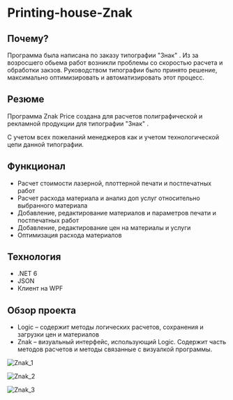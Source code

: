 # Printing-house-Znak
## Почему?
Программа была написана по заказу типографии "Знак" .
Из за возросшего обьема работ возникли проблемы со скоростью расчета и обработки закзов. 
Руководством типографии было принято решение, максимально оптимизировать и автоматизировать этот процесс.

## Резюме
Программа Znak Price создана для расчетов полиграфической и рекламной продукции для типографии "Знак" .

С учетом всех пожеланий менеджеров как и учетом технологической цепи данной типографии.

## Функционал
- Расчет стоимости лазерной, плоттерной печати и постпечатных работ
- Расчет расхода материала и анализ доп услуг относительно выбранного материала
- Добавление, редактирование материалов и параметров печати и постпечатных работ
- Добавление, редактирование цен на материалы и услуги
- Оптимизация расхода материалов

## Технология
- .NET 6
- JSON
- Клиент на WPF

## Обзор проекта
- Logic – содержит методы логических расчетов, сохранения и загрузки цен и материалов
- Znak – визуальный интерфейс, использующий Logic. Содержит часть методов расчетов и методы связанные с визуалкой программы.

![Znak_1](https://github.com/LeontyMishurov1/Printing-house-Znak/assets/93088323/227f415b-4db9-438f-af38-e35b23edfed9)

![Znak_2](https://github.com/LeontyMishurov1/Printing-house-Znak/assets/93088323/d1367fad-3cca-40a7-8943-c911203a595c)

![Znak_3](https://github.com/LeontyMishurov1/Printing-house-Znak/assets/93088323/2b2de7a2-9ba1-4687-9188-ae52297b0009)
